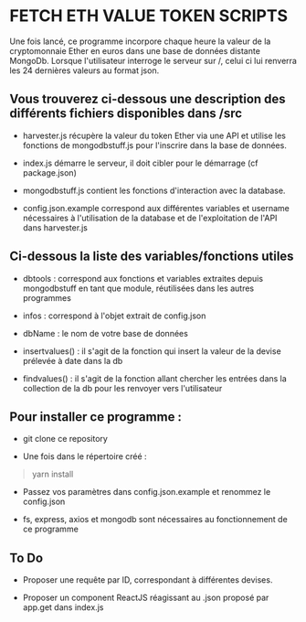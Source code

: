 # FETCH ETH VALUE TOKEN SCRIPTS



Une fois lancé, ce programme incorpore chaque heure la valeur de la cryptomonnaie Ether en euros dans une base de données distante
MongoDb. Lorsque l'utilisateur interroge le serveur sur /, celui ci lui renverra les 24 dernières valeurs au format json.

## Vous trouverez ci-dessous une description des différents fichiers disponibles dans /src

* harvester.js récupère la valeur du token Ether via une API et utilise les fonctions de mongodbstuff.js pour l'inscrire dans la base de données.

* index.js démarre le serveur, il doit cibler pour le démarrage (cf package.json)

* mongodbstuff.js contient les fonctions d'interaction avec la database.

* config.json.example correspond aux différentes variables et username nécessaires à l'utilisation de la database et de l'exploitation de l'API dans harvester.js

## Ci-dessous la liste des variables/fonctions utiles

* dbtools : correspond aux fonctions et variables extraites depuis mongodbstuff en tant que module, réutilisées dans les autres programmes

* infos : correspond à l'objet extrait de config.json

* dbName : le nom de votre base de données

* insertvalues() : il s'agit de la fonction qui insert la valeur de la devise prélevée à date dans la db

* findvalues() : il s'agit de la fonction allant chercher les entrées dans la collection de la db pour les renvoyer vers l'utilisateur

## Pour installer ce programme : 

* git clone ce repository

* Une fois dans le répertoire créé : 
>yarn install

* Passez vos paramètres dans config.json.example et renommez le config.json

* fs, express, axios et mongodb sont nécessaires au fonctionnement de ce programme

## To Do

* Proposer une requête par ID, correspondant à différentes devises.

* Proposer un component ReactJS réagissant au .json proposé par app.get dans index.js










